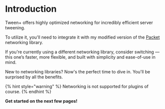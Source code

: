 # Introduction

Tween+ offers highly optimized networking for incredibly efficient server tweening.

To utilize it, you'll need to integrate it with my modified version of the [Packet](https://devforum.roblox.com/t/3573907) networking library.

If you're currently using a different networking library, consider switching — this one’s faster, more flexible, and built with simplicity and ease-of-use in mind.

New to networking libraries? Now's the perfect time to dive in. You'll be surprised by all the benefits.

{% hint style="warning" %}
Networking is not supported for plugins of course.
{% endhint %}

**Get started on the next few pages!**
